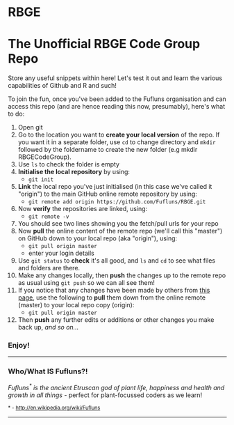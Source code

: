 RBGE
====

# The Unofficial RBGE Code Group Repo

Store any useful snippets within here!  Let's test it out and learn the various capabilities of Github and R and such!


To join the fun, once you've been added to the Fufluns organisation and can access this repo (and are hence reading this now, presumably), here's what to do:

1. Open git
2. Go to the location you want to **create your local version** of the repo. If you want it in a separate folder, use `cd` to change directory and `mkdir` followed by the foldername to create the new folder (e.g mkdir RBGECodeGroup).
3. Use `ls` to check the folder is empty
4. **Initialise the local repository** by using:
    * `git init`
5. **Link** the local repo you've just initialised (in this case we've called it "origin") to the main GitHub online remote repository by using:
    * `git remote add origin https://github.com/Fufluns/RBGE.git`
6. Now **verify** the repositories are linked, using: 
    * `git remote -v`
7. You should see two lines showing you the fetch/pull urls for your repo
8. Now **pull** the online content of the remote repo (we'll call this "master") on GitHub down to your local repo (aka "origin"), using: 
    * `git pull origin master` 
    * enter your login details
9. Use `git status` to **check** it's all good, and `ls` and `cd` to see what files and folders are there.
10. Make any changes locally, then **push** the changes up to the remote repo as usual using `git push` so we can all see them!
11. If you notice that any changes have been made by others from [this page](https://github.com/Fufluns/RBGE/commits/master), use the following to **pull** them down from the online remote (master) to your local repo copy (origin):
    * `git pull origin master`
12. Then **push** any further edits or additions or other changes you make back up, *and so on...*

### Enjoy!

*******

### Who/What IS Fufluns?!  
_Fufluns<sup>*</sup> is the ancient Etruscan god of plant life, happiness and health and growth in all things_    - perfect for plant-focussed coders as we learn!

<sup>* - http://en.wikipedia.org/wiki/Fufluns</sup>

*******